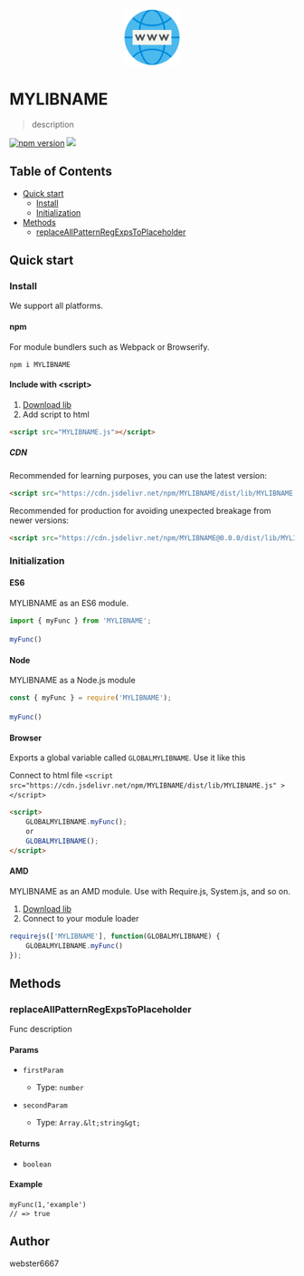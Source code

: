 <p align="center" style="text-align:center">
    <img src="./illustration.svg" alt="illustration" width="100"/>
</p>

# MYLIBNAME

> description

[![npm version](https://badge.fury.io/js/MYLIBNAME.svg)](https://www.npmjs.com/package/MYLIBNAME)
[![](https://data.jsdelivr.com/v1/package/npm/MYLIBNAME/badge)](https://www.jsdelivr.com/package/npm/MYLIBNAME)


## Table of Contents

- [Quick start](#quick-start)
  - [Install](#install)
  - [Initialization](#initialization)
- [Methods](#methods)
  - [replaceAllPatternRegExpsToPlaceholder](#replaceAllPatternRegExpsToPlaceholder)

## Quick start

### Install

We support all platforms.

#### npm

For module bundlers such as Webpack or Browserify.

```shell
npm i MYLIBNAME
```

#### Include with &lt;script&gt;

1. <a href="https://cdn.jsdelivr.net/npm/MYLIBNAME/dist/lib/MYLIBNAME.js" target="_blank">Download lib</a>
2. Add script to html

```html
<script src="MYLIBNAME.js"></script>
```

##### CDN

Recommended for learning purposes, you can use the latest version:

```html
<script src="https://cdn.jsdelivr.net/npm/MYLIBNAME/dist/lib/MYLIBNAME.js"></script>
```

Recommended for production for avoiding unexpected breakage from newer versions:

```html
<script src="https://cdn.jsdelivr.net/npm/MYLIBNAME@0.0.0/dist/lib/MYLIBNAME.js"></script>
```

### Initialization

#### ES6

MYLIBNAME as an ES6 module.

```js
import { myFunc } from 'MYLIBNAME';

myFunc()

```

#### Node

MYLIBNAME as a Node.js module

```js
const { myFunc } = require('MYLIBNAME');

myFunc()
```

#### Browser

Exports a global variable called `GLOBALMYLIBNAME`. Use it like this

Connect to html file ```<script src="https://cdn.jsdelivr.net/npm/MYLIBNAME/dist/lib/MYLIBNAME.js" ></script>```

```html
<script>
    GLOBALMYLIBNAME.myFunc();
    or
    GLOBALMYLIBNAME();
</script>
```

#### AMD

MYLIBNAME as an AMD module. Use with Require.js, System.js, and so on.

1. <a href="https://cdn.jsdelivr.net/npm/MYLIBNAME/dist/lib/MYLIBNAME.js" target="_blank">Download lib</a>
2. Connect to your module loader

```js
requirejs(['MYLIBNAME'], function(GLOBALMYLIBNAME) {
    GLOBALMYLIBNAME.myFunc()
});
```

## Methods

### replaceAllPatternRegExpsToPlaceholder

Func description


#### Params
- `firstParam`
  - Type: `number`
  
- `secondParam`
  - Type: `Array.&lt;string&gt;`
  

#### Returns
- `boolean`

#### Example
```JS
myFunc(1,'example')
// => true
```



## Author

webster6667
